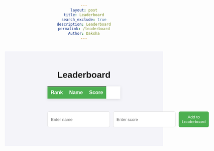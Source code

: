 ```yaml
---
layout: post
title: Leaderboard
search_exclude: true
description: Leaderboard
permalink: /leaderboard
Author: Daksha
---
```


<div>
    <style>
        div {
            font-family: Arial, sans-serif;
            text-align: center;
            background-color: #F4F4F9;
            padding: 20px;
        }
        table {
            width: 50%;
            margin: 20px auto;
            border-collapse: collapse;
            background-color: #fff;
            box-shadow: 0 2px 10px rgba(0, 0, 0, 0.1);
        }
        th, td {
            padding: 10px;
            text-align: left;
            border-bottom: 1px solid #ddd;
        }
        th {
            background-color: #4CAF50;
            color: white;
        }
        tr:hover {
            background-color: #F1F1F1;
        }
        .form-container {
            margin: 20px auto;
            width: 50%;
            display: flex;
            gap: 10px;
        }
        input {
            padding: 10px;
            flex: 1;
            border: 1px solid #ddd;
            border-radius: 5px;
        }
        button {
            padding: 10px;
            background-color: #4CAF50;
            color: white;
            border: none;
            border-radius: 5px;
            cursor: pointer;
        }
        button:hover {
            background-color: #45A049;
        }
    </style>
    <h1>Leaderboard</h1>
    <table>
        <thead>
            <tr>
                <th>Rank</th>
                <th>Name</th>
                <th>Score</th>
            </tr>
        </thead>
        <tbody id="leaderboard">
            <!-- Rows will be dynamically inserted here -->
        </tbody>
    </table>
    <div class="form-container">
        <input type="text" id="name" placeholder="Enter name">
        <input type="number" id="score" placeholder="Enter score">
        <button id="addButton">Add to Leaderboard</button>
    </div>
</div>
<script>
    const leaderboard = [
        { name: "Alice", score: 150 },
        { name: "Bob", score: 200 },
        { name: "Charlie", score: 100 }
    ];
    function renderLeaderboard() {
        const tbody = document.getElementById('leaderboard');
        tbody.innerHTML = ""; // Clear existing rows
        // Sort the leaderboard by score in descending order
        leaderboard.sort((a, b) => b.score - a.score);
        leaderboard.forEach((entry, index) => {
            const row = document.createElement('tr');
            row.innerHTML = `
                <td>${index + 1}</td>
                <td>${entry.name}</td>
                <td>${entry.score}</td>
            `;
            tbody.appendChild(row);
        });
    }
    function addEntry() {
        const nameInput = document.getElementById('name');
        const scoreInput = document.getElementById('score');
        const name = nameInput.value.trim();
        const score = parseInt(scoreInput.value);
        if (name && !isNaN(score)) {
            leaderboard.push({ name, score });
            renderLeaderboard();
            // Clear input fields
            nameInput.value = "";
            scoreInput.value = "";
        } else {
            alert('Please enter both a name and a valid score.');
        }
    }
    document.getElementById('addButton').addEventListener('click', addEntry);
    // Initial render
    renderLeaderboard();
</script>